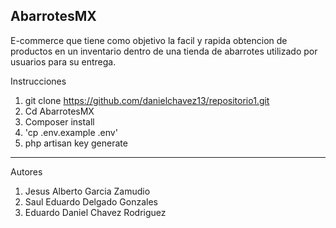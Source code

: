 AbarrotesMX
---------------------------------------
E-commerce que tiene como objetivo la facil y rapida obtencion de productos en un inventario dentro de una tienda de abarrotes utilizado por usuarios para su entrega.




Instrucciones

 1. git clone https://github.com/danielchavez13/repositorio1.git
 2. Cd AbarrotesMX
 3. Composer install
 4. 'cp .env.example .env'
 5. php artisan key generate
 -------------------------------------
 Autores

 1. Jesus Alberto Garcia Zamudio
 2. Saul Eduardo Delgado Gonzales
 3. Eduardo Daniel Chavez Rodriguez
